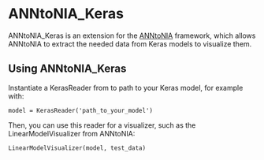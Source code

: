 # ANNtoNIA_Keras
ANNtoNIA_Keras is an extension for the [ANNtoNIA](https://git-ce.rwth-aachen.de/vr-vis/VR-Group/anntonia) framework, which allows ANNtoNIA to extract the needed data from Keras models to visualize them.


## Using ANNtoNIA_Keras
Instantiate a KerasReader from to path to your Keras model, for example with:

```
model = KerasReader('path_to_your_model')
```

Then, you can use this reader for a visualizer, such as the LinearModelVisualizer from ANNtoNIA:
```
LinearModelVisualizer(model, test_data)
```